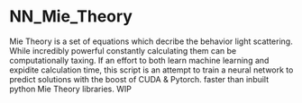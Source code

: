 # NN_Mie_Theory
Mie Theory is a set of equations which decribe the behavior light scattering. While incredibly powerful constantly calculating them can be computationally taxing. If an effort to both learn machine learning and expidite calculation time, this script is an attempt to train a neural network to predict solutions with the boost of CUDA & Pytorch. faster than inbuilt python Mie Theory libraries. WIP
